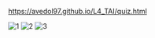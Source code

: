 https://avedol97.github.io/L4_TAI/quiz.html

![1](https://user-images.githubusercontent.com/65248442/111848963-c608a400-890c-11eb-86f2-b95775b563e6.png)
![2](https://user-images.githubusercontent.com/65248442/111848964-c6a13a80-890c-11eb-82d6-3a4a2b61a1c9.png)
![3](https://user-images.githubusercontent.com/65248442/111848961-c5700d80-890c-11eb-99df-089f7dd38d0e.png)

